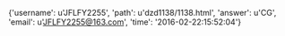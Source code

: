 {'username': u'JFLFY2255', 'path': u'dzd1138/1138.html', 'answer': u'CG', 'email': u'JFLFY2255@163.com', 'time': '2016-02-22:15:52:04'}